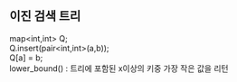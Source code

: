 이진 검색 트리
---
map<int,int> Q;</br>
Q.insert(pair<int,int>(a,b));</br>
Q[a] = b;</br>
lower_bound() : 트리에 포함된 x이상의 키중 가장 작은 값을 리턴</br>
